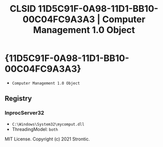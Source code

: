 ﻿---
title: "CLSID 11D5C91F-0A98-11D1-BB10-00C04FC9A3A3 | Computer Management 1.0 Object"
excerpt: What is COM-Object CLSID 11D5C91F-0A98-11D1-BB10-00C04FC9A3A3?
---

# {11D5C91F-0A98-11D1-BB10-00C04FC9A3A3}

* `Computer Management 1.0 Object`

## Registry


### InprocServer32

* `C:\Windows\System32\mycomput.dll`
* ThreadingModel: `both`

MIT License. Copyright (c) 2021 Strontic.


